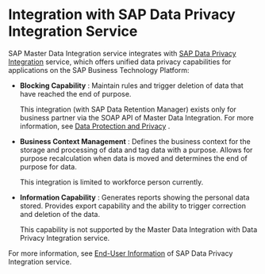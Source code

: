 <!-- loioaef7f72331be493ba73aa70b2bea81ba -->

# Integration with SAP Data Privacy Integration Service

SAP Master Data Integration service integrates with [SAP Data Privacy Integration](https://help.sap.com/docs/DATA_PRIVACY_INTEGRATION) service, which offers unified data privacy capabilities for applications on the SAP Business Technology Platform:

-   **Blocking Capability** : Maintain rules and trigger deletion of data that have reached the end of purpose.

    This integration \(with SAP Data Retention Manager\) exists only for business partner via the SOAP API of Master Data Integration. For more information, see [Data Protection and Privacy](../security/data-protection-and-privacy-0fd158f.md) .

-   **Business Context Management** : Defines the business context for the storage and processing of data and tag data with a purpose. Allows for purpose recalculation when data is moved and determines the end of purpose for data.

    This integration is limited to workforce person currently.

-   **Information Capability** : Generates reports showing the personal data stored. Provides export capability and the ability to trigger correction and deletion of the data.

    This capability is not supported by the Master Data Integration with Data Privacy Integration service.


For more information, see [End-User Information](https://help.sap.com/docs/DATA_PRIVACY_INTEGRATION/c829f95e3a3a43ddb958782fb3bf61e2/a360cc35b40946139300990c4cdacad8.html) of SAP Data Privacy Integration service.

